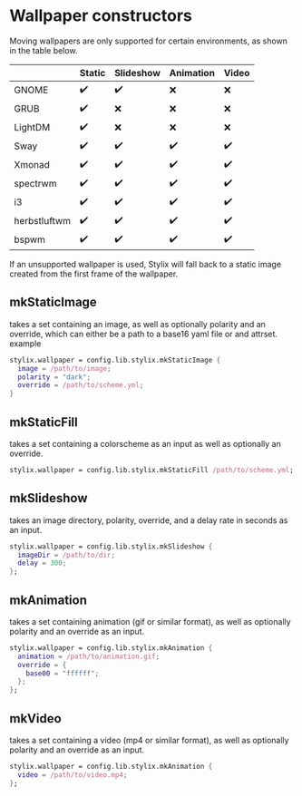# Wallpaper constructors

Moving wallpapers are only supported for certain environments, as shown in the table below.

|              | Static | Slideshow | Animation | Video |
|--------------|--------|-----------|-----------|-------|
| GNOME        | ✔️      | ✔️         | ❌         | ❌     |
| GRUB         | ✔️      | ❌         | ❌         | ❌     |
| LightDM      | ✔️      | ❌         | ❌         | ❌     |
| Sway         | ✔️      | ✔️         | ✔️         | ✔️     |
| Xmonad       | ✔️      | ✔️         | ✔️         | ✔️     |
| spectrwm     | ✔️      | ✔️         | ✔️         | ✔️     |
| i3           | ✔️      | ✔️         | ✔️         | ✔️     |
| herbstluftwm | ✔️      | ✔️         | ✔️         | ✔️     |
| bspwm        | ✔️      | ✔️         | ✔️         | ✔️     |

If an unsupported wallpaper is used, Stylix will fall back to a static image created
from the first frame of the wallpaper.

## mkStaticImage
takes a set containing an image, as well as optionally polarity and an override, which can either be a path to a base16 yaml file or and attrset.
example
```nix
stylix.wallpaper = config.lib.stylix.mkStaticImage {
  image = /path/to/image;
  polarity = "dark";
  override = /path/to/scheme.yml;
}
```
## mkStaticFill
takes a set containing a colorscheme as an input as well as optionally an override.
```nix
stylix.wallpaper = config.lib.stylix.mkStaticFill /path/to/scheme.yml;
```
## mkSlideshow
takes an image directory, polarity, override, and a delay rate in seconds as an input.
```nix
stylix.wallpaper = config.lib.stylix.mkSlideshow {
  imageDir = /path/to/dir;
  delay = 300;
};
```
## mkAnimation
takes a set containing animation (gif or similar format), as well as optionally polarity and an override as an input.
```nix
stylix.wallpaper = config.lib.stylix.mkAnimation {
  animation = /path/to/animation.gif;
  override = {
    base00 = "ffffff";
  };
};
```
## mkVideo
takes a set containing a video (mp4 or similar format), as well as optionally polarity and an override as an input.
```nix
stylix.wallpaper = config.lib.stylix.mkAnimation {
  video = /path/to/video.mp4;
};
```
